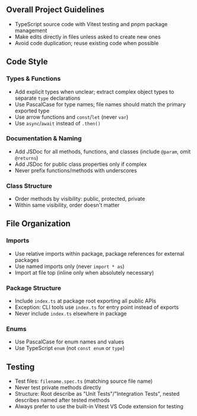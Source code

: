 ## Overall Project Guidelines

- TypeScript source code with Vitest testing and pnpm package management
- Make edits directly in files unless asked to create new ones
- Avoid code duplication; reuse existing code when possible

## Code Style

### Types & Functions

- Add explicit types when unclear; extract complex object types to separate `type` declarations
- Use PascalCase for type names; file names should match the primary exported type
- Use arrow functions and `const`/`let` (never `var`)
- Use `async`/`await` instead of `.then()`

### Documentation & Naming

- Add JSDoc for all methods, functions, and classes (include `@param`, omit `@returns`)
- Add JSDoc for public class properties only if complex
- Never prefix functions/methods with underscores

### Class Structure

- Order methods by visibility: public, protected, private
- Within same visibility, order doesn't matter

## File Organization

### Imports

- Use relative imports within package, package references for external packages
- Use named imports only (never `import * as`)
- Import at file top (inline only when absolutely necessary)

### Package Structure

- Include `index.ts` at package root exporting all public APIs
- Exception: CLI tools use `index.ts` for entry point instead of exports
- Never include `index.ts` elsewhere in package

### Enums

- Use PascalCase for enum names and values
- Use TypeScript `enum` (not `const enum` or `type`)

## Testing

- Test files: `filename.spec.ts` (matching source file name)
- Never test private methods directly
- Structure: Root describe as "Unit Tests"/"Integration Tests", nested describes named after tested methods
- Always prefer to use the built-in Vitest VS Code extension for testing
